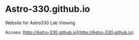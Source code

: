 # Astro-330.github.io
Website for Astro330 Lab Viewing

Access: [http://Astro-330.github.io](http://Astro-330.github.io)
